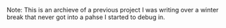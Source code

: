 Note: This is an archieve of a previous project I was writing over a winter break that never
got into a pahse I started to debug in.
